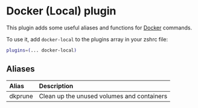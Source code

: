 # Docker (Local) plugin

This plugin adds some useful aliases and functions for [Docker](https://www.docker.com/) commands.

To use it, add `docker-local` to the plugins array in your zshrc file:

```zsh
plugins=(... docker-local)
```

## Aliases

 Alias   | Description
:--------|:---------------------------------------------------------------------
 dkprune | Clean up the unused volumes and containers
